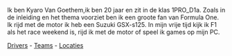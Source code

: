 Ik ben Kyaro Van Goethem,ik ben 20 jaar en zit in de klas 1PRO_D1a.
Zoals in de inleiding en het thema voorziet ben ik een groote fan van Formula One.
Ik rijd met de motor ik heb een Suzuki GSX-s125.
In mijn vrije tijd kijk ik F1 als het race weekend is, rijd ik met de motor of speel ik games op mijn PC.

[Drivers](drivers.md) -
[Teams](teams.md) -
[Locaties](locaties.md)
